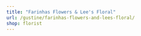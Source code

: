 ```yaml
---
title: "Farinhas Flowers & Lee's Floral"
url: /gustine/farinhas-flowers-and-lees-floral/
shop: florist
---
```

